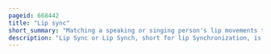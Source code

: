 ```yaml
---
pageid: 668442
title: "Lip sync"
short_summary: "Matching a speaking or singing person's lip movements to an audio recording"
description: "Lip Sync or Lip Synch, short for lip Synchronization, is a technical Term for matching a Speaking or singing Person's Lip Movements with Sung or spoken Vocals."
---
```

